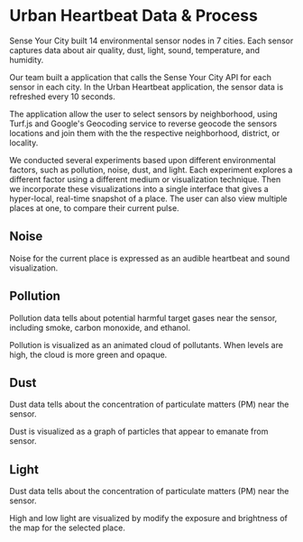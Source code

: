 # Urban Heartbeat Data & Process

Sense Your City built 14 environmental sensor nodes in 7 cities. Each sensor captures data about air quality, dust, light, sound, temperature, and humidity.

Our team built a application that calls the Sense Your City API for each sensor in each city. In the Urban Heartbeat application, the sensor data is refreshed every 10 seconds.

The application allow the user to select sensors by neighborhood, using Turf.js and Google's Geocoding service to reverse geocode the sensors locations and join them with the the respective neighborhood, district, or locality.

We conducted several experiments based upon different environmental factors, such as pollution, noise, dust, and light. Each experiment explores a different factor using a different medium or visualization technique. Then we incorporate these visualizations into a single interface that gives a hyper-local, real-time snapshot of a place. The user can also view multiple places at one, to compare their current pulse.

## Noise

Noise for the current place is expressed as an audible heartbeat and sound visualization.

## Pollution
Pollution data tells about potential harmful target gases near the sensor, including smoke, carbon monoxide, and ethanol.

Pollution is visualized as an animated cloud of pollutants. When levels are high, the cloud is more green and opaque.

## Dust

Dust data tells about the concentration of particulate matters (PM) near the sensor.

Dust is visualized as a graph of particles that appear to emanate from sensor.  

## Light

Dust data tells about the concentration of particulate matters (PM) near the sensor.

High and low light are visualized by modify the exposure and brightness of the map for the selected place.
